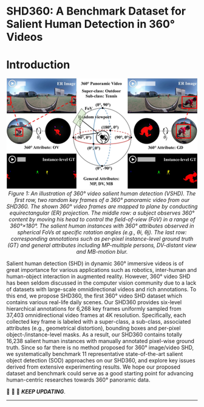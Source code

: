 # SHD360: A Benchmark Dataset for Salient Human Detection in 360° Videos

# Introduction

<p align="center">
    <img src="./figures/fig_teaser.jpg"/> <br />
    <em> 
    Figure 1: An illustration of 360° video salient human detection (VSHD). The first row, two random key frames of a 360° panoramic video from our SHD360. The shown 360° video frames are mapped to plane by conducting equirectangular (ER) projection. The middle row: a subject observes 360° content by moving his head to control the field-of-view (FoV) in a range of 360°×180°. The salient human instances with 360° attributes observed in spherical FoVs at specific rotation angles (e.g., θi, θj). The last row: corresponding annotations such as per-pixel instance-level ground truth (GT) and general attributes including MP-multiple persons, DV-distant view and MB-motion blur.
    </em>
</p>

Salient human detection (SHD) in dynamic 360° immersive videos is of great importance for various applications such as robotics, inter-human and human-object interaction in augmented reality. However, 360° video SHD has been seldom discussed in the computer vision community due to a lack of datasets with large-scale omnidirectional videos and rich annotations. To this end, we propose SHD360, the first 360° video SHD dataset which contains various real-life daily scenes. Our SHD360 provides six-level hierarchical annotations for 6,268 key frames uniformly sampled from 37,403 omnidirectional video frames at 4K resolution. Specifically, each collected key frame is labeled with a super-class, a sub-class, associated attributes (e.g., geometrical distortion), bounding boxes and per-pixel object-/instance-level masks. As a result, our SHD360 contains totally 16,238 salient human instances with manually annotated pixel-wise ground truth. Since so far there is no method proposed for 360° image/video SHD, we systematically benchmark 11 representative state-of-the-art salient object detection (SOD) approaches on our SHD360, and explore key issues derived from extensive experimenting results. We hope our proposed dataset and benchmark could serve as a good starting point for advancing human-centric researches towards 360° panoramic data. 

:running: :running: :running: ***KEEP UPDATING***.

------
